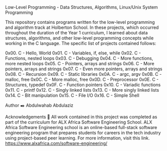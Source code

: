 Low-Level Programming - Data Structures, Algorithms, Linux/Unix System Programming

This repository contains programs written for the low-level programming and algorithm track at Holberton School. In these projects, which occurred throughout the duration of the Year 1 curriculum, I learned about data structures, algorithms, and other low-level programming concepts while working in the C language. The specific list of projects contained follows:

0x00. C - Hello, World
0x01. C - Variables, if, else, while
0x02. C - Functions, nested loops
0x03. C - Debugging
0x04. C - More functions, more nested loops
0x05. C - Pointers, arrays and strings
0x06. C - More pointers, arrays and strings
0x07. C - Even more pointers, arrays and strings
0x08. C - Recursion
0x09. C - Static libraries
0x0A. C - argc, argv
0x0B. C - malloc, free
0x0C. C - More malloc, free
0x0D. C - Preprocessor
0x0E. C - Structures, typedef
0x0F. C - Function pointers
0x10. C - Variadic functions
0x11. C - printf
0x12. C - Singly linked lists
0x13. C - More singly linked lists
0x14. C - Bit manipulation
0x15. C - File I/O
0x16. C - Simple Shell

Author ✒️
Abdulwahab Abdulaziz <binabdool>

Acknowledgements 🙏
All work contained in this project was completed as part of the curriculum for ALX Africa Software Engineering School. ALX Africa Software Engineering school is an online-based full-stack software engineering program that prepares students for careers in the tech industry using project-based peer learning. For more information, visit this link.
https://www.alxafrica.com/software-engineering/

